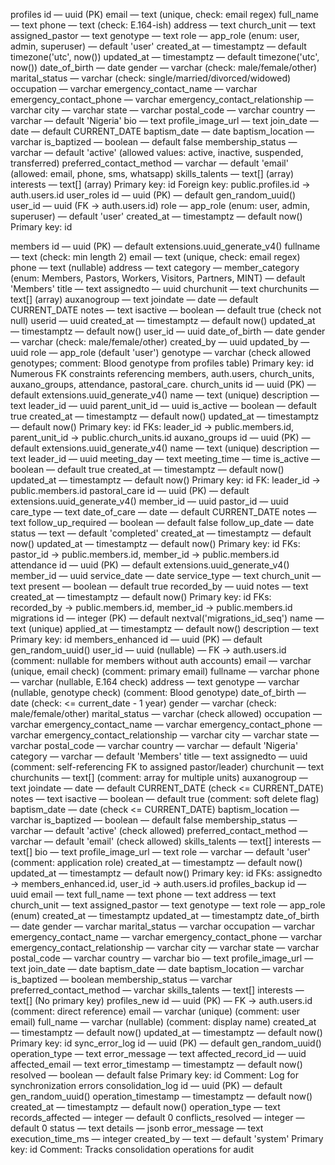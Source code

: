 profiles
id — uuid (PK)
email — text (unique, check: email regex)
full_name — text
phone — text (check: E.164-ish)
address — text
church_unit — text
assigned_pastor — text
genotype — text
role — app_role (enum: user, admin, superuser) — default 'user'
created_at — timestamptz — default timezone('utc', now())
updated_at — timestamptz — default timezone('utc', now())
date_of_birth — date
gender — varchar (check: male/female/other)
marital_status — varchar (check: single/married/divorced/widowed)
occupation — varchar
emergency_contact_name — varchar
emergency_contact_phone — varchar
emergency_contact_relationship — varchar
city — varchar
state — varchar
postal_code — varchar
country — varchar — default 'Nigeria'
bio — text
profile_image_url — text
join_date — date — default CURRENT_DATE
baptism_date — date
baptism_location — varchar
is_baptized — boolean — default false
membership_status — varchar — default 'active' (allowed values: active, inactive, suspended, transferred)
preferred_contact_method — varchar — default 'email' (allowed: email, phone, sms, whatsapp)
skills_talents — text[] (array)
interests — text[] (array) Primary key: id Foreign key: public.profiles.id → auth.users.id
user_roles
id — uuid (PK) — default gen_random_uuid()
user_id — uuid (FK → auth.users.id)
role — app_role (enum: user, admin, superuser) — default 'user'
created_at — timestamptz — default now()
Primary key: id

members
id — uuid (PK) — default extensions.uuid_generate_v4()
fullname — text (check: min length 2)
email — text (unique, check: email regex)
phone — text (nullable)
address — text
category — member_category (enum: Members, Pastors, Workers, Visitors, Partners, MINT) — default 'Members'
title — text
assignedto — uuid
churchunit — text
churchunits — text[] (array)
auxanogroup — text
joindate — date — default CURRENT_DATE
notes — text
isactive — boolean — default true (check not null)
userid — uuid
created_at — timestamptz — default now()
updated_at — timestamptz — default now()
user_id — uuid
date_of_birth — date
gender — varchar (check: male/female/other)
created_by — uuid
updated_by — uuid
role — app_role (default 'user')
genotype — varchar (check allowed genotypes; comment: Blood genotype from profiles table) Primary key: id Numerous FK constraints referencing members, auth.users, church_units, auxano_groups, attendance, pastoral_care.
church_units
id — uuid (PK) — default extensions.uuid_generate_v4()
name — text (unique)
description — text
leader_id — uuid
parent_unit_id — uuid
is_active — boolean — default true
created_at — timestamptz — default now()
updated_at — timestamptz — default now() Primary key: id FKs: leader_id → public.members.id, parent_unit_id → public.church_units.id
auxano_groups
id — uuid (PK) — default extensions.uuid_generate_v4()
name — text (unique)
description — text
leader_id — uuid
meeting_day — text
meeting_time — time
is_active — boolean — default true
created_at — timestamptz — default now()
updated_at — timestamptz — default now() Primary key: id FK: leader_id → public.members.id
pastoral_care
id — uuid (PK) — default extensions.uuid_generate_v4()
member_id — uuid
pastor_id — uuid
care_type — text
date_of_care — date — default CURRENT_DATE
notes — text
follow_up_required — boolean — default false
follow_up_date — date
status — text — default 'completed'
created_at — timestamptz — default now()
updated_at — timestamptz — default now() Primary key: id FKs: pastor_id → public.members.id, member_id → public.members.id
attendance
id — uuid (PK) — default extensions.uuid_generate_v4()
member_id — uuid
service_date — date
service_type — text
church_unit — text
present — boolean — default true
recorded_by — uuid
notes — text
created_at — timestamptz — default now() Primary key: id FKs: recorded_by → public.members.id, member_id → public.members.id
migrations
id — integer (PK) — default nextval('migrations_id_seq')
name — text (unique)
applied_at — timestamptz — default now()
description — text Primary key: id
members_enhanced
id — uuid (PK) — default gen_random_uuid()
user_id — uuid (nullable) — FK → auth.users.id (comment: nullable for members without auth accounts)
email — varchar (unique, email check) (comment: primary email)
fullname — varchar
phone — varchar (nullable, E.164 check)
address — text
genotype — varchar (nullable, genotype check) (comment: Blood genotype)
date_of_birth — date (check: <= current_date - 1 year)
gender — varchar (check: male/female/other)
marital_status — varchar (check allowed)
occupation — varchar
emergency_contact_name — varchar
emergency_contact_phone — varchar
emergency_contact_relationship — varchar
city — varchar
state — varchar
postal_code — varchar
country — varchar — default 'Nigeria'
category — varchar — default 'Members'
title — text
assignedto — uuid (comment: self-referencing FK to assigned pastor/leader)
churchunit — text
churchunits — text[] (comment: array for multiple units)
auxanogroup — text
joindate — date — default CURRENT_DATE (check <= CURRENT_DATE)
notes — text
isactive — boolean — default true (comment: soft delete flag)
baptism_date — date (check <= CURRENT_DATE)
baptism_location — varchar
is_baptized — boolean — default false
membership_status — varchar — default 'active' (check allowed)
preferred_contact_method — varchar — default 'email' (check allowed)
skills_talents — text[]
interests — text[]
bio — text
profile_image_url — text
role — varchar — default 'user' (comment: application role)
created_at — timestamptz — default now()
updated_at — timestamptz — default now() Primary key: id FKs: assignedto → members_enhanced.id, user_id → auth.users.id
profiles_backup
id — uuid
email — text
full_name — text
phone — text
address — text
church_unit — text
assigned_pastor — text
genotype — text
role — app_role (enum)
created_at — timestamptz
updated_at — timestamptz
date_of_birth — date
gender — varchar
marital_status — varchar
occupation — varchar
emergency_contact_name — varchar
emergency_contact_phone — varchar
emergency_contact_relationship — varchar
city — varchar
state — varchar
postal_code — varchar
country — varchar
bio — text
profile_image_url — text
join_date — date
baptism_date — date
baptism_location — varchar
is_baptized — boolean
membership_status — varchar
preferred_contact_method — varchar
skills_talents — text[]
interests — text[] (No primary key)
profiles_new
id — uuid (PK) — FK → auth.users.id (comment: direct reference)
email — varchar (unique) (comment: user email)
full_name — varchar (nullable) (comment: display name)
created_at — timestamptz — default now()
updated_at — timestamptz — default now() Primary key: id
sync_error_log
id — uuid (PK) — default gen_random_uuid()
operation_type — text
error_message — text
affected_record_id — uuid
affected_email — text
error_timestamp — timestamptz — default now()
resolved — boolean — default false Primary key: id Comment: Log for synchronization errors
consolidation_log
id — uuid (PK) — default gen_random_uuid()
operation_timestamp — timestamptz — default now()
created_at — timestamptz — default now()
operation_type — text
records_affected — integer — default 0
conflicts_resolved — integer — default 0
status — text
details — jsonb
error_message — text
execution_time_ms — integer
created_by — text — default 'system' Primary key: id Comment: Tracks consolidation operations for audit